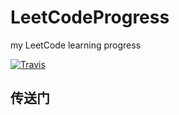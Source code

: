 # LeetCodeProgress
my LeetCode learning progress  

[![Travis](https://img.shields.io/badge/language-Python-blue.svg)]()

## 传送门
